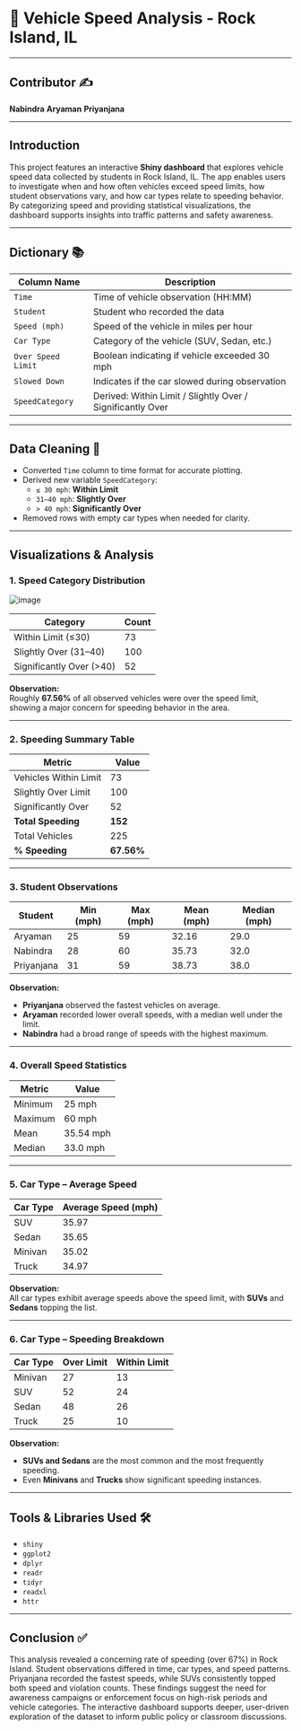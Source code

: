 
# 🚗 Vehicle Speed Analysis - Rock Island, IL

---

## Contributor ✍️  
**Nabindra**
**Aryaman**
**Priyanjana**

---

## Introduction  
This project features an interactive **Shiny dashboard** that explores vehicle speed data collected by students in Rock Island, IL. The app enables users to investigate when and how often vehicles exceed speed limits, how student observations vary, and how car types relate to speeding behavior. By categorizing speed and providing statistical visualizations, the dashboard supports insights into traffic patterns and safety awareness.

---

## Dictionary 📚  

| Column Name           | Description                                         |
|------------------------|-----------------------------------------------------|
| `Time`                | Time of vehicle observation (HH:MM)                 |
| `Student`             | Student who recorded the data                       |
| `Speed (mph)`         | Speed of the vehicle in miles per hour             |
| `Car Type`            | Category of the vehicle (SUV, Sedan, etc.)         |
| `Over Speed Limit`    | Boolean indicating if vehicle exceeded 30 mph      |
| `Slowed Down`         | Indicates if the car slowed during observation     |
| `SpeedCategory`       | Derived: Within Limit / Slightly Over / Significantly Over |

---

## Data Cleaning 🧹  

- Converted `Time` column to time format for accurate plotting.
- Derived new variable `SpeedCategory`:
  - `≤ 30 mph`: **Within Limit**
  - `31–40 mph`: **Slightly Over**
  - `> 40 mph`: **Significantly Over**
- Removed rows with empty car types when needed for clarity.

---

## Visualizations & Analysis

### 1. Speed Category Distribution  

![image](https://github.com/user-attachments/assets/eca22b58-2fdc-4e3b-9300-4154675795b5)

| Category              | Count |
|-----------------------|-------|
| Within Limit (≤30)    | 73    |
| Slightly Over (31–40) | 100   |
| Significantly Over (>40) | 52 |

**Observation:**  
Roughly **67.56%** of all observed vehicles were over the speed limit, showing a major concern for speeding behavior in the area.

---

### 2. Speeding Summary Table  

| Metric               | Value   |
|----------------------|---------|
| Vehicles Within Limit| 73      |
| Slightly Over Limit  | 100     |
| Significantly Over   | 52      |
| **Total Speeding**   | **152** |
| Total Vehicles       | 225     |
| **% Speeding**       | **67.56%** |

---

### 3. Student Observations  

| Student     | Min (mph) | Max (mph) | Mean (mph) | Median (mph) |
|-------------|-----------|-----------|------------|--------------|
| Aryaman     | 25        | 59        | 32.16      | 29.0         |
| Nabindra    | 28        | 60        | 35.73      | 32.0         |
| Priyanjana  | 31        | 59        | 38.73      | 38.0         |

**Observation:**  
- **Priyanjana** observed the fastest vehicles on average.
- **Aryaman** recorded lower overall speeds, with a median well under the limit.
- **Nabindra** had a broad range of speeds with the highest maximum.

---

### 4. Overall Speed Statistics  

| Metric   | Value     |
|----------|-----------|
| Minimum  | 25 mph    |
| Maximum  | 60 mph    |
| Mean     | 35.54 mph |
| Median   | 33.0 mph  |

---

### 5. Car Type – Average Speed  

| Car Type | Average Speed (mph) |
|----------|---------------------|
| SUV      | 35.97               |
| Sedan    | 35.65               |
| Minivan  | 35.02               |
| Truck    | 34.97               |

**Observation:**  
All car types exhibit average speeds above the speed limit, with **SUVs** and **Sedans** topping the list.

---

### 6. Car Type – Speeding Breakdown  

| Car Type | Over Limit | Within Limit |
|----------|------------|--------------|
| Minivan  | 27         | 13           |
| SUV      | 52         | 24           |
| Sedan    | 48         | 26           |
| Truck    | 25         | 10           |

**Observation:**  
- **SUVs and Sedans** are the most common and the most frequently speeding.
- Even **Minivans** and **Trucks** show significant speeding instances.

---

## Tools & Libraries Used 🛠️  

- `shiny`  
- `ggplot2`  
- `dplyr`  
- `readr`  
- `tidyr`  
- `readxl`  
- `httr`

---

## Conclusion ✅  

This analysis revealed a concerning rate of speeding (over 67%) in Rock Island. Student observations differed in time, car types, and speed patterns. Priyanjana recorded the fastest speeds, while SUVs consistently topped both speed and violation counts. These findings suggest the need for awareness campaigns or enforcement focus on high-risk periods and vehicle categories. The interactive dashboard supports deeper, user-driven exploration of the dataset to inform public policy or classroom discussions.

